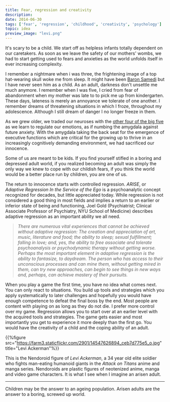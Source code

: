 ```yaml
---
title: Fear, regression and creativity
description:
date: 2014-06-30
tags: ['fear', 'regression', 'childhood', 'creativity', 'psychology']
topic: idea
preview_image: "levi.png"
---
```


It's scary to be a child. We start off as helpless infants totally dependent on our caretakers. As soon as we leave the safety of our mothers' wombs, we had to start getting used to fears and anxieties as the world unfolds itself in ever increasing complexity.

I remember a nightmare when i was three, the frightening image of a top hat-wearing skull woke me from sleep. It might have been [Baron Samedi](http://en.wikipedia.org/wiki/Baron_Samedi) but I have never seen him as a child. As an adult, darkness don't unsettle me much anymore. I remember when I was five, I cried from fear of abandonment when my mother was late to to pick me up from kindergarten. These days, lateness is merely an annoyance we tolerate of one another. I remember dreams of threatening situations in which I froze, throughout my adolescence. Although I still dream of danger I no longer freeze in them.

As we grew older, we traded our neuroses with the [other four of the big five](http://en.wikipedia.org/wiki/Big_Five_personality_traits) as we learn to regulate our emotions, as if numbing the amygdala against future anxiety. With the amygdala taking the back seat for the emergence of executive functions which are critical for the growing up to thrive in an increasingly cognitively demanding environment, we had sacrificed our innocence.

Some of us are meant to be kids. If you find yourself stifled in a boring and depressed adult world, if you realized becoming an adult was simply the only way we knew to cope with our childish fears, if you think the world would be a better place run by children, you are one of us.

The return to innocence starts with controlled regression. _ARISE_, or _Adaptive Regression In the Service of the Ego_ is a psychoanalytic concept recognized for decades, but little appreciated today. While regression is not considered a good thing in most fields and implies a return to an earlier or inferior state of being and functioning, Joel Gold (Psychiatrist; Clinical Associate Professor of Psychiatry, NYU School of Medicine) describes adaptive regression as an important ability we all need.

> _There are numerous vital experiences that cannot be achieved without adaptive regression: The creation and appreciation of art, music, literature and food; the ability to sleep; sexual fulfillment; falling in love; and, yes, the ability to free associate and tolerate psychoanalysis or psychodynamic therapy without getting worse. Perhaps the most important element in adaptive regression is the ability to fantasize, to daydream. The person who has access to their unconscious processes and can mine them, without getting mired in them, can try new approaches, can begin to see things in new ways and, perhaps, can achieve mastery of their pursuits._

When you play a game the first time, you have no idea what comes next. You can only react to situations. You build up tools and strategies which you apply systematically to later challenges and hopefully you would have enough competence to defeat the final boss by the end. Most people are content with playing on as long as they do not die. I prefer more control over my game. Regression allows you to start over at an earlier level with the acquired tools and strategies. The game gets easier and most importantly you get to experience it more deeply than the first go. You would have the creativity of a child and the coping ability of an adult.

{{%figure src="https://farm3.staticflickr.com/2901/14547626894_ceb7d775e5_o.jpg" title="Levi Ackerman"%}}

This is the Nendoroid figure of _Levi Ackerman_, a 34 year old elite soldier who fights man-eating humanoid giants in the _Attack on Titans_ anime and manga series. Nendoroids are plastic figures of neotenized anime, manga and video game characters. It is what I see when I imagine an arisen adult.

---

Children may be the answer to an ageing population. Arisen adults are the answer to a boring, screwed up world.
